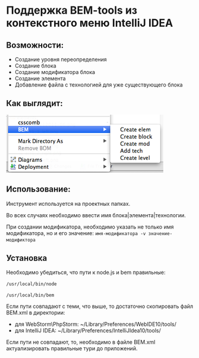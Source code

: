 Поддержка BEM-tools из контекстного меню IntelliJ IDEA
========
Возможности:
---------------------------
 * Создание уровня переопределения
 * Создание блока
 * Создание модификатора блока
 * Создание элемента
 * Добавление файла с технологией для уже существующего блока

Как выглядит:
---------------------------
![Как выглядит](https://github.com/banzalik/bemidea-et/raw/master/screen.png)

Использование:
---------------------------
Инструмент используется на проектных папках.

Во всех случаях необходимо ввести имя блока|элемента|технологии.

При создании модификатора, необходимо указать не только имя модификатора, но и его значение: 
```имя-модификатора -v значение-модификтора```

Установка
---------------------------
Необходимо убедиться, что пути к node.js и bem правильные:

```which node
/usr/local/bin/node
```

```which bem
/usr/local/bin/bem
```

Если пути совпадают с теми, что выше, то достаточно скопировать файл BEM.xml в директории:
 * для WebStorm\PhpStorm: ~/Library/Preferences/WebIDE10/tools/
 * для IntelliJ IDEA: ~/Library/Preferences/IntelliJIdea10/tools/

Если пути не совпадают, то, необходимо в файле BEM.xml актуализировать правильные тури до приложений.